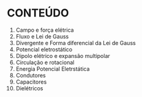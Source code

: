 # CONTEÚDO

1. Campo e força elétrica
2. Fluxo e Lei de Gauss
3. Divergente e Forma diferencial da Lei de Gauss
4. Potencial eletrostático
5. Dipolo elétrico e expansão multipolar
6. Circulação e rotacional
7. Energia Potencial Eletrstática
8. Condutores
9. Capacitores
10. Dielétricos

